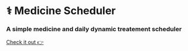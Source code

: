 # ⚕️ Medicine Scheduler

### A simple medicine and daily dynamic treatement scheduler
[Check it out 👉](https://danielschwartz85.github.io/med-sched/)